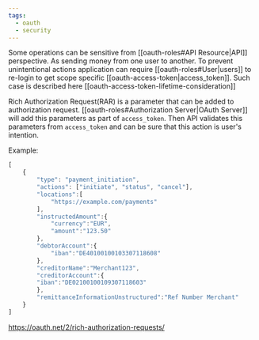 ```yaml
---
tags:
  - oauth
  - security
---
```

Some operations can be sensitive from [[oauth-roles#API Resource|API]] perspective. As sending money from one user to another. To prevent unintentional actions application can require [[oauth-roles#User|users]] to re-login to get scope specific [[oauth-access-token|access_token]]. Such case is described here [[oauth-access-token-lifetime-consideration]]

Rich Authorization Request(RAR) is a parameter that can be added to authorization request. [[oauth-roles#Authorization Server|OAuth Server]] will add this parameters as part of `access_token`. Then API validates this parameters from `access_token` and can be sure that this action is user's intention.

Example:
```js
[  
	{  
		"type": "payment_initiation",  
		"actions": ["initiate", "status", "cancel"],  
		"locations":[  
			"https://example.com/payments"  
		],  
		"instructedAmount":{  
			"currency":"EUR",  
			"amount":"123.50"  
		},  
		"debtorAccount":{  
			"iban":"DE40100100103307118608"  
		},  
		"creditorName":"Merchant123",  
		"creditorAccount":{  
		"iban":"DE02100100109307118603"  
		},  
		"remittanceInformationUnstructured":"Ref Number Merchant"  
	}  
]
```
https://oauth.net/2/rich-authorization-requests/
